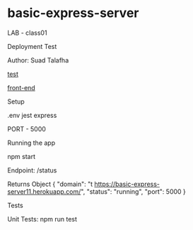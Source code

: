 # basic-express-server

LAB - class01

Deployment Test

Author: Suad Talafha

[test](https://github.com/suadtalafha/basic-express-server)

[front-end](https://yourname-server-deploy-dev1.herokuapp.com/)


Setup

.env jest express

PORT - 5000

Running the app

npm start

Endpoint: /status

Returns Object
{
  "domain": "t https://basic-express-server11.herokuapp.com/",
  "status": "running",
  "port": 5000
}

Tests

Unit Tests: npm run test
